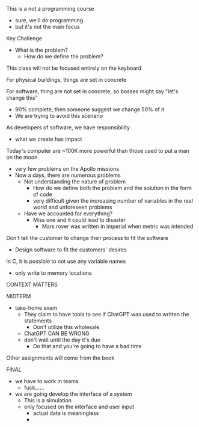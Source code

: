 This is a not a programming course
- sure, we'll do programming
- but it's not the main focus

Key Challenge
- What is the problem?
	- How do we define the problem?

This class will not be focused entirely on the keyboard

For physical buildings, things are set in concrete

For software, thing are not set in concrete, so bosses might say "let's change this"
- 90% complete, then someone suggest we change 50% of it
- We are trying to avoid this scenario

As developers of software, we have responsibility
- what we create has impact

Today's computer are ~100K more powerful than those used to put a man on the moon
- very few problems on the Apollo missions
- Now a days, there are numerous problems
	- Not understanding the nature of problem
		- How do we define both the problem and the solution in the form of code
		- very difficult given the increasing number of variables in the real world and unforeseen problems
	- Have we accounted for everything?
		- Miss one and it could lead to disaster
			- Mars rover was written in imperial when metric was intended

Don't tell the customer to change their process to fit the software
- Design software to fit the customers' desires

In C, it is possible to not use any variable names
- only write to memory locations

CONTEXT MATTERS

MIDTERM
- take-home exam
	- They claim to have tools to see if ChatGPT was used to written the statements
		- Don't utilize this wholesale
	- ChatGPT CAN BE WRONG
	- don't wait until the day it's due
		- Do that and you're going to have a bad time

Other assignments will come from the book

FINAL
- we have to work in teams
	- fuck......
- we are going develop the interface of a system
	- This is a simulation
	- only focused on the interface and user input
		- actual data is meaningless
		- 






